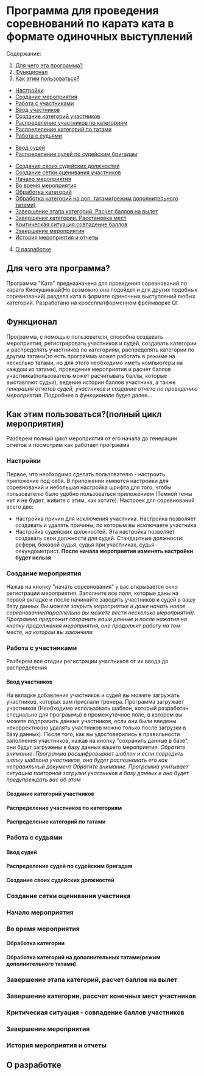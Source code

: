 # Программа для проведения соревнований по каратэ ката в формате одиночных выступлений #

Содержание:
1) [Для чего эта программа?](#1)
2) [Функционал](#2)
3) [Как этим пользоваться?](#3)
* [Настройки](#4)
* [Создание мероприятия](#5)
* [Работа с участниками](#6)
* [Ввод участников](#7)
* [Создание категорий участников](#8)
* [Распределение участников по категориям](#9)
* [Распределение категорий по татами](#10)
* [Работа с судьями](#11)
+ [Ввод судей](#12)
+ [Распределение сулей по судейским бригадам](#13)
* [Создание своих судейских должностей](#14)
* [Создание сетки оценивания участников](#15)
* [Начало мероприятия](#16)
* [Во время мероприятия](#17)
* [Обработка категорий](#18)
* [Обработка категорий на доп. татами(режим дополнительного татами)](#19)
* [Завершение этапа категорий. Расчет баллов на вылет](#20)
* [Завершение категории. Расстановка мест](#21)
* [Критическая ситуация:совпадение баллов](#22)
* [Завершение мероприятия](#23)
* [История мероприятия и отчеты](#24)
4) [О разработке](#25)

## <a name="1">Для чего эта программа?</a> ##
Программа "Ката" предназначена для проведения соревнований по каратэ Киокушинкай(Но возможно она подойдет и для других подобных соревнований) раздела ката в формате одиночных выступлений любых категорий.
Разработано на кроссплатформенном фреймворке Qt
## <a name="2">Функционал</a>
Программа, с помощью пользователя, способна создавать мероприятия, регистрировать участников и судей, создавать категории и распределять участников по категориям, распределять категории по другим татами(то есть программа может работать в режиме на несколько татами, но для этого необходимо иметь компьютеры на каждом из татами), проведение мероприятия и расчет баллов участника(пользователь может расчитывать баллы, которые выставляют судьи), ведение истории баллов участника, а также *генерация отчетов судей, участников и создание отчета по проведению мероприятия*.
Подробнее о функционале будет далее...
## <a name="3">Как этим пользоваться?(полный цикл мероприятия)</a> ##
Разберем полный цикл мероприятия от его начала до генерации отчетов и посмотрим как работает программа
### <a name="4">Настройки</a> ###
Первое, что необходимо сделать пользователю - настроить приложение под себя. В приложении имеются настройки для соревнований и небольшая настройка шрифта для того, чтобы пользователю было удобно пользоваться  приложением (Темной темы нет и не будет, живите с этим, как хотите). Настроек для соревнований всего две:
* Настройка причин для исключения участника. Настройка позволяет создавать и удалять причины, по которым вы исключаете участника
* Настройка судейских должностей. Эта настройка позволяет создавать свои должности для судей. Стандартные должности: рефери, боковой судья, судья при участниках, судья-секундометрист.
**После начала мероприятия изменять настройки будет нельзя**

### <a name="5">Создание мероприятия</a> ###
Нажав на кнопку "начать соревнования" у вас открывается окно регистрации мероприятия. Заполните все поля, которые даны на первой вкладке и после начинайте заводить участников и судей в вашу базу данных
*Вы можете закрыть мероприятие и даже начать новое соревнование(параллельно вы можете вести несколько мероприятий). Программа предложит сохранить ваши данные и после нажатия на кнопку продолжения мероприятия, она продолжит работу на том месте, на котором вы закончили*

### <a name="6">Работа с участниками</a> ###
Разберем все стадии регистрации участников от их ввода до распределения

#### <a name="7">Ввод участников</a> ####
На вкладке добавления участников и судей вы можете загружать участников, которых вам прислали тренера. Программа загружает участников (Необходимо использовать шаблон, который разработан специально для программы) в промежуточное поле, в котором вы можете подправить данные участников, если они были введены некорректно(но удалять участников можно только после загрузки в базу данных). После того, как вы удостоверились в правильности заполнения участников, нажав на кнопку "сохранить данные в базе", они будут загружены в базу данных вашего мероприятия.
*Обратите внимание. Программа расшифровывает шаблон и если повредить шапку шаблона участников, она будет распознавать его как неправильный документ*
*Обратите внимание. Программа учитывает ситуацию повторной загрузки участников в базу данных и она будет предупреждать вас об этом*

#### <a name="8">Создание категорий участников</a> ####
#### <a name="9">Распределение участников по категориям</a> ####
#### <a name="10">Распределение категорий по татами</a> ####

### <a name="11">Работа с судьями</a> ###
#### <a name="12">Ввод судей</a> ####
#### <a name="13">Распределение судей по судейским бригадам</a> ####
#### <a name="14">Создание своих судейских должностей</a> ####

### <a name="15">Создание сетки оценивания участника</a> ###

### <a name="16">Начало мероприятия</a> ###

### <a name="17">Во время мероприятия</a> ###
#### <a name="18">Обработка категории</a> ####
#### <a name="19">Обработка категорий на дополнительных татами(режим дополнительного татами)</a> ####
### <a name="20">Завершение этапа категорий, расчет баллов на вылет</a> ###
### <a name="21">Завершение категории, рассчет конечных мест участников</a> ###
### <a name="22">Критическая ситуация - совпадение баллов участников</a> ###
### <a name="23">Завершение мероприятия</a> ###
### <a name="24">История мероприятия и отчеты</a> ###

## <a name = "25">О разработке</a> ##
